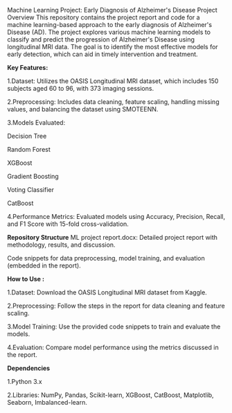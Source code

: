 Machine Learning Project: Early Diagnosis of Alzheimer's Disease
Project Overview
This repository contains the project report and code for a machine learning-based approach to the early diagnosis of Alzheimer's Disease (AD). The project explores various machine learning models to classify and predict the progression of Alzheimer's Disease using longitudinal MRI data. The goal is to identify the most effective models for early detection, which can aid in timely intervention and treatment.

**Key Features:**

1.Dataset: Utilizes the OASIS Longitudinal MRI dataset, which includes 150 subjects aged 60 to 96, with 373 imaging sessions.

2.Preprocessing: Includes data cleaning, feature scaling, handling missing values, and balancing the dataset using SMOTEENN.

3.Models Evaluated:

   Decision Tree

   Random Forest

   XGBoost

   Gradient Boosting

   Voting Classifier

   CatBoost

4.Performance Metrics: Evaluated models using Accuracy, Precision, Recall, and F1 Score with 15-fold cross-validation.

**Repository Structure**
   ML project report.docx: Detailed project report with methodology, results, and discussion.

   Code snippets for data preprocessing, model training, and evaluation (embedded in the report).

**How to Use :**

1.Dataset: Download the OASIS Longitudinal MRI dataset from Kaggle.

2.Preprocessing: Follow the steps in the report for data cleaning and feature scaling.

3.Model Training: Use the provided code snippets to train and evaluate the models.

4.Evaluation: Compare model performance using the metrics discussed in the report.

**Dependencies**
 
  1.Python 3.x

  2.Libraries: NumPy, Pandas, Scikit-learn, XGBoost, CatBoost, Matplotlib, Seaborn, Imbalanced-learn.



